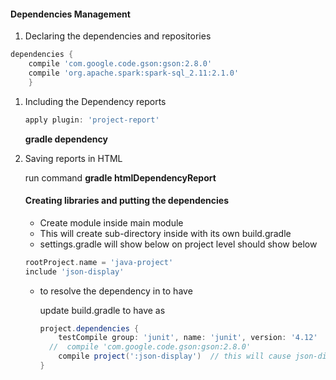 #### Dependencies Management

1.  Declaring the dependencies and repositories

```groovy
dependencies {
    compile 'com.google.code.gson:gson:2.8.0'
    compile 'org.apache.spark:spark-sql_2.11:2.1.0'
    }
```

1. Including the Dependency reports

   ```groovy
   apply plugin: 'project-report' 
   ```

   **gradle dependency**

2. Saving reports in HTML

   run command 
   **gradle htmlDependencyReport**



   #### Creating libraries and putting the dependencies

   - Create module <module-json-display>   inside <java-project> main module
   - This will create sub-directory <json-display> inside <java-project> with its own build.gradle
   - settings.gradle will show below on project level should show below 

   ```groovy
   rootProject.name = 'java-project'
   include 'json-display'
   ```

   - to resolve the dependency in <java-project> to have <json-display> 

     update build.gradle to have as 

     ```groovy
     project.dependencies {
         testCompile group: 'junit', name: 'junit', version: '4.12'
       //  compile 'com.google.code.gson:gson:2.8.0'
         compile project(':json-display')  // this will cause json-display module to be included 
     }
     ```


